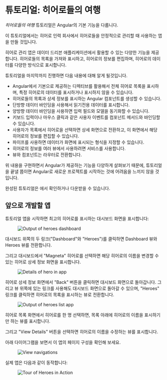 <!--
<h1 class="no-toc">Tutorial: Tour of Heroes</h1>
-->
<h1 class="no-toc">튜토리얼: 히어로들의 여행</h1>

<!--
The _Tour of Heroes_ tutorial covers the fundamentals of Angular.  
In this tutorial you will build an app that helps a staffing agency manage its stable of heroes.
-->
_히어로들의 여행_ 튜토리얼은 Angular의 기본 기능을 다룹니다.

<!--
This basic app has many of the features you'd expect to find in a data-driven application.
It acquires and displays a list of heroes, edits a selected hero's detail, and navigates among different views of heroic data.
-->
이 튜토리얼에서는 히어로 인력 회사에서 히어로들을 안정적으로 관리할 때 사용하는 앱을 만들 것입니다.

히어로 관리 앱은 데이터 드리븐 애플리케이션에서 활용할 수 있는 다양한 기능을 제공합니다.
히어로들의 목록을 가져와 표시하고, 히어로의 정보를 편집하며, 히어로의 데이터를 다양한 방식으로 표시합니다.

<!--
By the end of the tutorial you will be able to do the following:
-->
튜토리얼을 마지막까지 진행하면 다음 내용에 대해 알게 될것입니다.

<!--
* Use built-in Angular directives to show and hide elements and display lists of hero data.
* Create Angular components to display hero details and show an array of heroes.
* Use one-way data binding for read-only data.
* Add editable fields to update a model with two-way data binding.
* Bind component methods to user events, like keystrokes and clicks.
* Enable users to select a hero from a master list and edit that hero in the details view. 
* Format data with pipes.
* Create a shared service to assemble the heroes.
* Use routing to navigate among different views and their components.
-->
* Angular에서 기본으로 제공하는 디렉티브를 활용해서 전체 히어로 목록을 표시하며, 특정 히어로의 데이터를 표시하거나 표시하지 않을 수 있습니다.
* 히어로들의 목록과 상세 정보를 표시하는 Angular 컴포넌트를 생성할 수 있습니다.
* 단방향 데이터 바인딩을 사용해서 읽기전용 데이터를 표시합니다.
* 양방향 데이터 바인딩을 사용하면 입력 필드와 모델을 동기화할 수 있습니다.
* 키보드 입력이나 마우스 클릭과 같은 사용자 이벤트를 컴포넌트 메서드와 바인딩할 수 있습니다.
* 사용자가 목록에서 히어로을 선택하면 상세 화면으로 전환하고, 이 화면에서 해당 히어로의 정보를 편집할 수 있습니다.
* 파이프를 사용하면 데이터가 화면에 표시되는 형식을 지정할 수 있습니다.
* 히어로의 정보를 여러 뷰에서 사용하려면 서비스를 사용합니다.
* 뷰와 컴포넌트는 라우터로 전환합니다.

<!--
You'll learn enough Angular to get started and gain confidence that
Angular can do whatever you need it to do. 
-->
위 내용을 구현하면서 Angular가 제공하는 기능을 다양하게 살펴보기 때문에, 튜토리얼을 끝낼 쯤이면 Angular로 새로운 프로젝트를 시작하는 것에 어려움을 느끼지 않을 것입니다.

<!--
After completing all tutorial steps, the final app will look like this <live-example name="toh-pt6"></live-example>.
-->
완성된 튜토리얼은 <live-example name="toh-pt6"></live-example> 에서 확인하거나 다운받을 수 있습니다.


<!--
## What you'll build
-->
## 앞으로 개발할 앱

<!--
Here's a visual idea of where this tutorial leads, beginning with the "Dashboard"
view and the most heroic heroes:
-->
튜토리얼 앱을 시작하면 최고의 히어로를 표시하는 대시보드 화면을 표시합니다:

<figure>
  <img src='generated/images/guide/toh/heroes-dashboard-1.png' alt="Output of heroes dashboard">
</figure>

<!--
You can click the two links above the dashboard ("Dashboard" and "Heroes")
to navigate between this Dashboard view and a Heroes view.
-->
대시보드 위쪽의 두 링크("Dashboard"와 "Heroes")를 클릭하면 Dashboard 뷰와 Heroes 뷰를 전환합니다.

<!--
If you click the dashboard hero "Magneta," the router opens a "Hero Details" view
where you can change the hero's name.
-->
그리고 대시보드에서 "Magneta" 히어로를 선택하면 해당 히어로의 이름을 변경할 수 있는 히어로 상세 정보 화면을 표시합니다.

<figure>
  <img src='generated/images/guide/toh/hero-details-1.png' alt="Details of hero in app">
</figure>

<!--
Clicking the "Back" button returns you to the Dashboard.
Links at the top take you to either of the main views.
If you click "Heroes," the app displays the "Heroes" master list view.
-->
히어로 상세 정보 화면에서 "Back" 버튼을 클릭하면 대시보드 화면으로 돌아갑니다.
그리고 뷰 위쪽에 있는 링크를 사용해도 대시보드 화면으로 돌아갈 수 있으며, "Heroes" 링크를 클릭하면 히어로의 목록을 표시하는 뷰로 전환합니다.


<figure>
  <img src='generated/images/guide/toh/heroes-list-2.png' alt="Output of heroes list app">
</figure>

<!--
When you click a different hero name, the read-only mini detail beneath the list reflects the new choice.
-->
히어로 목록 화면에서 히어로를 한 명 선택하면, 목록 아래에 히어로의 이름을 표시하기만 하는 뷰를 표시합니다.

<!--
You can click the "View Details" button to drill into the
editable details of the selected hero.
-->
그리고 "View Details" 버튼을 선택하면 히어로의 이름을 수정하는 뷰를 표시합니다.

<!--
The following diagram captures all of the navigation options.
-->
아래 다이어그램을 보면서 이 앱의 페이지 구성을 확인해 보세요.

<figure>
  <img src='generated/images/guide/toh/nav-diagram.png' alt="View navigations">
</figure>

<!--
Here's the app in action:
-->
실제 앱은 다음과 같이 동작합니다:

<figure>
  <img src='generated/images/guide/toh/toh-anim.gif' alt="Tour of Heroes in Action">
</figure>
